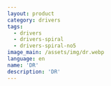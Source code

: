 ```yaml
---
layout: product
category: drivers
tags:
  - drivers
  - drivers-spiral
  - drivers-spiral-no5
image_main: /assets/img/dr.webp
language: en
name: 'DR'
description: 'DR'
---
```


